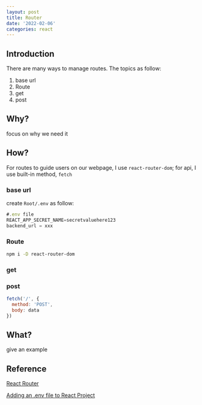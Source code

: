 ```yaml
---
layout: post
title: Router
date: '2022-02-06'
categories: react
---
```


## Introduction

There are many ways to manage routes. The topics as follow:

1. base url
2. Route
3. get
4. post

## Why?

focus on why we need it

## How?

For routes to guide users on our webpage, I use `react-router-dom`; for api, I use built-in method, `fetch`

### base url

create `Root/.env` as follow:

```javascript
#.env file
REACT_APP_SECRET_NAME=secretvaluehere123
backend_url = xxx
```

### Route

```bash
npm i -D react-router-dom
```

### get

### post

```javascript
fetch('/', {
  method: 'POST',
  body: data
})
```


## What?

give an example

## Reference

[React Router](https://www.w3schools.com/react/react_router.asp)

[Adding an .env file to React Project](https://stackoverflow.com/questions/49579028/adding-an-env-file-to-react-projects)

